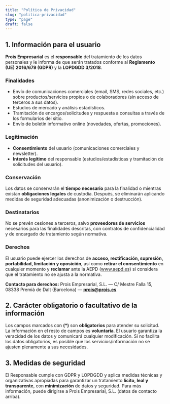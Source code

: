 ```yaml
---
title: "Política de Privacidad"
slug: "politica-privacidad"
type: "page"
draft: false
---
```


## 1. Información para el usuario
**Prois Empresarial** es el **responsable** del tratamiento de los datos personales y le informa de que serán tratados conforme al **Reglamento (UE) 2016/679 (GDPR)** y la **LOPDGDD 3/2018**.

### Finalidades
- Envío de comunicaciones comerciales (email, SMS, redes sociales, etc.) sobre productos/servicios propios o de colaboradores (sin acceso de terceros a sus datos).
- Estudios de mercado y análisis estadísticos.
- Tramitación de encargos/solicitudes y respuesta a consultas a través de los formularios del sitio.
- Envío de boletín informativo online (novedades, ofertas, promociones).

### Legitimación
- **Consentimiento** del usuario (comunicaciones comerciales y newsletter).
- **Interés legítimo** del responsable (estudios/estadísticas y tramitación de solicitudes del usuario).

### Conservación
Los datos se conservarán el **tiempo necesario** para la finalidad o mientras existan **obligaciones legales** de custodia. Después, se eliminarán aplicando medidas de seguridad adecuadas (anonimización o destrucción).

### Destinatarios
No se prevén cesiones a terceros, salvo **proveedores de servicios** necesarios para las finalidades descritas, con contratos de confidencialidad y de encargado de tratamiento según normativa.

### Derechos
El usuario puede ejercer los derechos de **acceso, rectificación, supresión, portabilidad, limitación y oposición**, así como **retirar el consentimiento** en cualquier momento y **reclamar** ante la AEPD (www.aepd.es) si considera que el tratamiento no se ajusta a la normativa.

**Contacto para derechos:** Prois Empresarial, S.L. — C/ Mestre Falla 15, 08338 Premià de Dalt (Barcelona) — **prois@prois.es**

## 2. Carácter obligatorio o facultativo de la información
Los campos marcados con **(*)** son **obligatorios** para atender su solicitud. La información en el resto de campos es **voluntaria**. El usuario garantiza la veracidad de los datos y comunicará cualquier modificación. Si no facilita los datos obligatorios, es posible que los servicios/información no se ajusten plenamente a sus necesidades.

## 3. Medidas de seguridad
El Responsable cumple con GDPR y LOPDGDD y aplica medidas técnicas y organizativas apropiadas para garantizar un tratamiento **lícito, leal y transparente**, con **minimización** de datos y seguridad. Para más información, puede dirigirse a Prois Empresarial, S.L. (datos de contacto arriba).